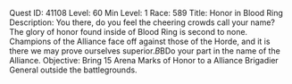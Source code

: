 Quest ID: 41108
Level: 60
Min Level: 1
Race: 589
Title: Honor in Blood Ring
Description: You there, do you feel the cheering crowds call your name? The glory of honor found inside of Blood Ring is second to none. Champions of the Alliance face off against those of the Horde, and it is there we may prove ourselves superior.$B$BDo your part in the name of the Alliance.
Objective: Bring 15 Arena Marks of Honor to a Alliance Brigadier General outside the battlegrounds.
